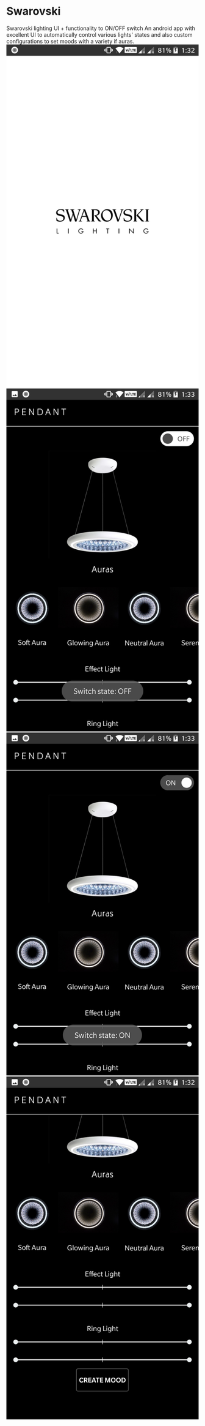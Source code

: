 # Swarovski
Swarovski lighting UI + functionality to ON/OFF switch
An android app with excellent UI to automatically control various lights' states and also custom configurations to set moods with a variety if auras.
![Alt text](screenshots/Splash_screen.jpg?raw=true "Splash screen")
![Alt text](screenshots/switch_off.jpg?raw=true "Set switch ON")
![Alt text](screenshots/switch_on.jpg?raw=true "Set switch OFF")
![Alt text](screenshots/set_mood.jpg?raw=true "Set Mood")
